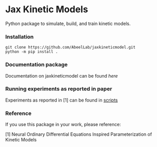 

# Jax Kinetic Models
Python package to simulate, build, and train kinetic models.

### Installation

```
git clone https://github.com/AbeelLab/jaxkineticmodel.git
python -m pip install .
```

### Documentation package 
Documentation on jaxkineticmodel can be found *here*

### Running experiments as reported in paper
Experiments as reported in [1] can be found in [scripts](scripts/)

### Reference
If you use this package in your work, please reference:

[1] Neural Ordinary Differential Equations Inspired Parameterization of Kinetic Models
